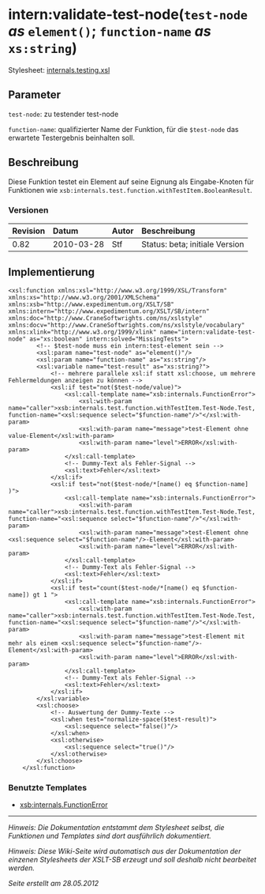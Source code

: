 # intern:validate-test-node(`test-node` _as_ `element()`; `function-name` _as_ `xs:string`) #

Stylesheet: [internals.testing.xsl](http://code.google.com/p/xslt-sb/source/browse/trunk/xslt-sb/internals.testing.xsl)

## Parameter ##
`test-node`: zu testender test-node


`function-name`: qualifizierter Name der Funktion, für die `$test-node` das erwartete Testergebnis beinhalten soll.



## Beschreibung ##
Diese Funktion testet ein Element auf seine Eignung als Eingabe-Knoten für Funktionen wie `xsb:internals.test.function.withTestItem.BooleanResult`.

### Versionen ###
| Revision | Datum | Autor | Beschreibung |
|:---------|:------|:------|:-------------|
| 0.82 | 2010-03-28 | Stf |   Status: beta;   initiale Version   |


## Implementierung ##
```
<xsl:function xmlns:xsl="http://www.w3.org/1999/XSL/Transform" xmlns:xs="http://www.w3.org/2001/XMLSchema" xmlns:xsb="http://www.expedimentum.org/XSLT/SB" xmlns:intern="http://www.expedimentum.org/XSLT/SB/intern" xmlns:doc="http://www.CraneSoftwrights.com/ns/xslstyle" xmlns:docv="http://www.CraneSoftwrights.com/ns/xslstyle/vocabulary" xmlns:xlink="http://www.w3.org/1999/xlink" name="intern:validate-test-node" as="xs:boolean" intern:solved="MissingTests">
		<!-- $test-node muss ein intern:test-element sein -->
		<xsl:param name="test-node" as="element()"/>
		<xsl:param name="function-name" as="xs:string"/>
		<xsl:variable name="test-result" as="xs:string?">
			<!-- mehrere parallele xsl:if statt xsl:choose, um mehrere Fehlermeldungen anzeigen zu können -->
			<xsl:if test="not($test-node/value)">
				<xsl:call-template name="xsb:internals.FunctionError">
					<xsl:with-param name="caller">xsb:internals.test.function.withTestItem.Test-Node.Test, function-name="<xsl:sequence select="$function-name"/>"</xsl:with-param>
					<xsl:with-param name="message">test-Element ohne value-Element</xsl:with-param>
					<xsl:with-param name="level">ERROR</xsl:with-param>
				</xsl:call-template>
				<!-- Dummy-Text als Fehler-Signal -->
				<xsl:text>Fehler</xsl:text>
			</xsl:if>
			<xsl:if test="not($test-node/*[name() eq $function-name] )">
				<xsl:call-template name="xsb:internals.FunctionError">
					<xsl:with-param name="caller">xsb:internals.test.function.withTestItem.Test-Node.Test, function-name="<xsl:sequence select="$function-name"/>"</xsl:with-param>
					<xsl:with-param name="message">test-Element ohne <xsl:sequence select="$function-name"/>-Element</xsl:with-param>
					<xsl:with-param name="level">ERROR</xsl:with-param>
				</xsl:call-template>
				<!-- Dummy-Text als Fehler-Signal -->
				<xsl:text>Fehler</xsl:text>
			</xsl:if>
			<xsl:if test="count($test-node/*[name() eq $function-name]) gt 1 ">
				<xsl:call-template name="xsb:internals.FunctionError">
					<xsl:with-param name="caller">xsb:internals.test.function.withTestItem.Test-Node.Test, function-name="<xsl:sequence select="$function-name"/>"</xsl:with-param>
					<xsl:with-param name="message">test-Element mit mehr als einem <xsl:sequence select="$function-name"/>-Element</xsl:with-param>
					<xsl:with-param name="level">ERROR</xsl:with-param>
				</xsl:call-template>
				<!-- Dummy-Text als Fehler-Signal -->
				<xsl:text>Fehler</xsl:text>
			</xsl:if>
		</xsl:variable>
		<xsl:choose>
			<!-- Auswertung der Dummy-Texte -->
			<xsl:when test="normalize-space($test-result)">
				<xsl:sequence select="false()"/>
			</xsl:when>
			<xsl:otherwise>
				<xsl:sequence select="true()"/>
			</xsl:otherwise>
		</xsl:choose>
	</xsl:function>
```

### Benutzte Templates ###
  * [xsb:internals.FunctionError](xsb_internals_FunctionError.md)


---


_Hinweis: Die Dokumentation entstammt dem Stylesheet selbst, die Funktionen und Templates sind dort ausführlich dokumentiert._

_Hinweis: Diese Wiki-Seite wird automatisch aus der Dokumentation der einzenen Stylesheets der XSLT-SB erzeugt und soll deshalb nicht bearbeitet werden._

_Seite erstellt am 28.05.2012_
